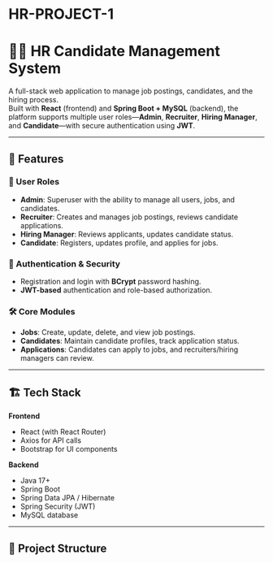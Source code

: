# HR-PROJECT-1
# 🧑‍💼 HR Candidate Management System

A full-stack web application to manage job postings, candidates, and the hiring process.  
Built with **React** (frontend) and **Spring Boot + MySQL** (backend), the platform supports multiple user roles—**Admin**, **Recruiter**, **Hiring Manager**, and **Candidate**—with secure authentication using **JWT**.

---

## 🚀 Features

### 👤 User Roles
- **Admin**: Superuser with the ability to manage all users, jobs, and candidates.
- **Recruiter**: Creates and manages job postings, reviews candidate applications.
- **Hiring Manager**: Reviews applicants, updates candidate status.
- **Candidate**: Registers, updates profile, and applies for jobs.

### 🔑 Authentication & Security
- Registration and login with **BCrypt** password hashing.
- **JWT-based** authentication and role-based authorization.

### 🛠️ Core Modules
- **Jobs**: Create, update, delete, and view job postings.
- **Candidates**: Maintain candidate profiles, track application status.
- **Applications**: Candidates can apply to jobs, and recruiters/hiring managers can review.

---

## 🏗️ Tech Stack

**Frontend**
- React (with React Router)
- Axios for API calls
- Bootstrap for UI components

**Backend**
- Java 17+
- Spring Boot
- Spring Data JPA / Hibernate
- Spring Security (JWT)
- MySQL database

---

## 📂 Project Structure
